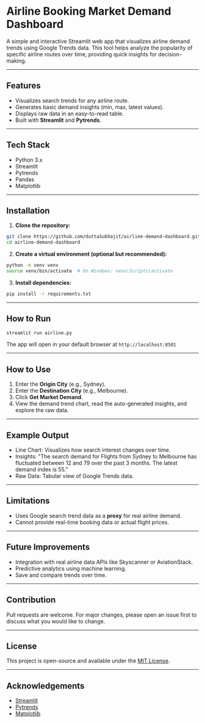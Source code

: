 # Airline Booking Market Demand Dashboard

A simple and interactive Streamlit web app that visualizes airline demand trends using Google Trends data. This tool helps analyze the popularity of specific airline routes over time, providing quick insights for decision-making.

---

## Features

* Visualizes search trends for any airline route.
* Generates basic demand insights (min, max, latest values).
* Displays raw data in an easy-to-read table.
* Built with **Streamlit** and **Pytrends**.

---

## Tech Stack

* Python 3.x
* Streamlit
* Pytrends
* Pandas
* Matplotlib

---

## Installation

1. **Clone the repository:**

```bash
git clone https://github.com/duttaSubhajit/airline-demand-dashboard.git
cd airline-demand-dashboard
```

2. **Create a virtual environment (optional but recommended):**

```bash
python -m venv venv
source venv/bin/activate  # On Windows: venv\Scripts\activate
```

3. **Install dependencies:**

```bash
pip install -r requirements.txt
```

---

## How to Run

```bash
streamlit run airline.py
```

The app will open in your default browser at `http://localhost:8501`

---

## How to Use

1. Enter the **Origin City** (e.g., Sydney).
2. Enter the **Destination City** (e.g., Melbourne).
3. Click **Get Market Demand**.
4. View the demand trend chart, read the auto-generated insights, and explore the raw data.

---

## Example Output

* Line Chart: Visualizes how search interest changes over time.
* Insights: "The search demand for Flights from Sydney to Melbourne has fluctuated between 12 and 79 over the past 3 months. The latest demand index is 55."
* Raw Data: Tabular view of Google Trends data.

---

## Limitations

* Uses Google search trend data as a **proxy** for real airline demand.
* Cannot provide real-time booking data or actual flight prices.

---

## Future Improvements

* Integration with real airline data APIs like Skyscanner or AviationStack.
* Predictive analytics using machine learning.
* Save and compare trends over time.

---

## Contribution

Pull requests are welcome. For major changes, please open an issue first to discuss what you would like to change.

---

## License

This project is open-source and available under the [MIT License](LICENSE).

---

## Acknowledgements

* [Streamlit](https://streamlit.io/)
* [Pytrends](https://github.com/GeneralMills/pytrends)
* [Matplotlib](https://matplotlib.org/)


